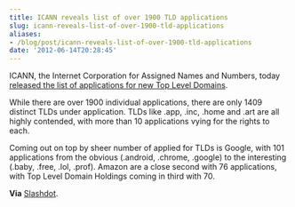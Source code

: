 ```yaml
---
title: ICANN reveals list of over 1900 TLD applications
slug: icann-reveals-list-of-over-1900-tld-applications
aliases:
- /blog/post/icann-reveals-list-of-over-1900-tld-applications
date: '2012-06-14T20:28:45'
---
```


ICANN, the Internet Corporation for Assigned Names and Numbers, today [released the list of applications for new Top Level Domains](http://newgtlds.icann.org/en/program-status/application-results/strings-1200utc-13jun12-en).

While there are over 1900 individual applications, there are only 1409 distinct TLDs under application. TLDs like .app, .inc, .home and .art are all highly contended, with more than 10 applications vying for the rights to each.

<!--more-->

Coming out on top by sheer number of applied for TLDs is Google, with 101 applications from the obvious (.android, .chrome, .google) to the interesting (.baby, .free, .lol, .prof). Amazon are a close second with 76 applications, with Top Level Domain Holdings coming in third with 70.

**Via** [Slashdot](http://tech.slashdot.org/story/12/06/13/1242208/icann-reveals-new-tld-application-list).
